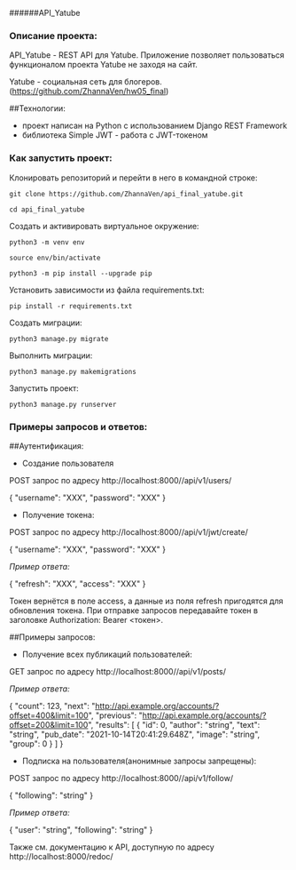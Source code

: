 ######API_Yatube

### Описание проекта:

API_Yatube - REST API для Yatube. Приложение позволяет пользоваться функционалом проекта Yatube не заходя на сайт. 

Yatube - социальная сеть для блогеров. (https://github.com/ZhannaVen/hw05_final)

##Технологии:

- проект написан на Python с использованием Django REST Framework
- библиотека Simple JWT - работа с JWT-токеном

### Как запустить проект:

Клонировать репозиторий и перейти в него в командной строке:

```
git clone https://github.com/ZhannaVen/api_final_yatube.git
```

```
cd api_final_yatube
```

Cоздать и активировать виртуальное окружение:

```
python3 -m venv env
```

```
source env/bin/activate
```

```
python3 -m pip install --upgrade pip
```

Установить зависимости из файла requirements.txt:

```
pip install -r requirements.txt
```

Создать миграции:

```
python3 manage.py migrate
```

Выполнить миграции:

```
python3 manage.py makemigrations
```

Запустить проект:

```
python3 manage.py runserver
```

### Примеры запросов и ответов:


##Аутентификация:

 - Создание пользователя

POST запрос по адресу http://localhost:8000//api/v1/users/

{
    "username": "XXX",
    "password": "XXX"
}

- Получение токена:

POST запрос по адресу http://localhost:8000//api/v1/jwt/create/

{
    "username": "XXX",
    "password": "XXX"
}

*Пример ответа:*

{
    "refresh": "XXX",
    "access": "XXX"
}

Токен вернётся в поле access, а данные из поля refresh пригодятся для обновления токена. При отправке запроcов передавайте токен в заголовке Authorization: Bearer <токен>.

##Примеры запросов:

- Получение всех публикаций пользователей:

GET запрос по адресу http://localhost:8000//api/v1/posts/

*Пример ответа:*

{
  "count": 123,
  "next": "http://api.example.org/accounts/?offset=400&limit=100",
  "previous": "http://api.example.org/accounts/?offset=200&limit=100",
  "results": [
    {
      "id": 0,
      "author": "string",
      "text": "string",
      "pub_date": "2021-10-14T20:41:29.648Z",
      "image": "string",
      "group": 0
    }
  ]
}

- Подписка на пользователя(анонимные запросы запрещены):

POST запрос по адресу http://localhost:8000//api/v1/follow/

{
  "following": "string"
}

*Пример ответа:*

{
  "user": "string",
  "following": "string"
}

Также см. документацию к API, доступную по адресу http://localhost:8000/redoc/
